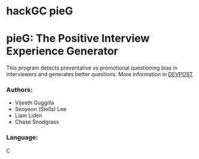 # hackGC pieG
# pieG: The Positive Interview Experience Generator

This program detects preventative vs promotional questioning bias in interviewers and generates better questions.
More information in [DEVPOST](https://devpost.com/software/pieg-the-positive-interview-experience-generator)

### Authors:
- Vijeeth Guggilla
- Seoyeon (Stella) Lee
- Liam Liden
- Chase Snodgrass

### Language:
C



